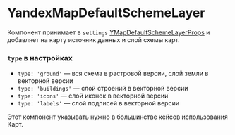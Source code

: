 # YandexMapDefaultSchemeLayer

Компонент принимает
в `settings` [YMapDefaultSchemeLayerProps](https://yandex.ru/dev/jsapi30/doc/ru/ref/#YMapDefaultSchemeLayerProps) и
добавляет на карту источник данных и слой схемы карт.

### `type` в настройках
- `type: 'ground'` — вся схема в растровой версии, слой земли в векторной версии
- `type: 'buildings'` — слой строений в векторной версии
- `type: 'icons'` — слой иконок в векторной версии`
- `type: 'labels'` — слой подписей в векторной версии

Этот компонент указывать нужно в большинстве кейсов использования Карт.
